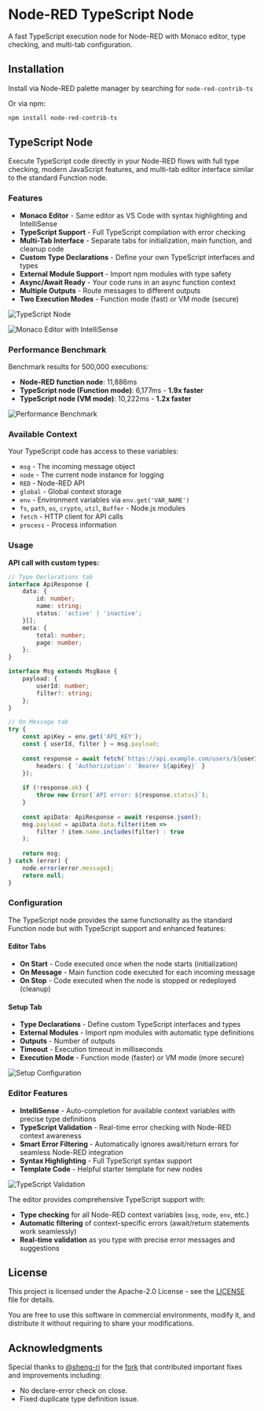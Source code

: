 # Node-RED TypeScript Node

A fast TypeScript execution node for Node-RED with Monaco editor, type checking, and multi-tab configuration.

## Installation

Install via Node-RED palette manager by searching for `node-red-contrib-ts`

Or via npm:
```bash
npm install node-red-contrib-ts
```

## TypeScript Node

Execute TypeScript code directly in your Node-RED flows with full type checking, modern JavaScript features, and multi-tab editor interface similar to the standard Function node.

### Features

- **Monaco Editor** - Same editor as VS Code with syntax highlighting and IntelliSense
- **TypeScript Support** - Full TypeScript compilation with error checking
- **Multi-Tab Interface** - Separate tabs for initialization, main function, and cleanup code
- **Custom Type Declarations** - Define your own TypeScript interfaces and types
- **External Module Support** - Import npm modules with type safety
- **Async/Await Ready** - Your code runs in an async function context
- **Multiple Outputs** - Route messages to different outputs
- **Two Execution Modes** - Function mode (fast) or VM mode (secure)

![TypeScript Node](screenshots/node.png)

![Monaco Editor with IntelliSense](screenshots/intelliSense.png)

### Performance Benchmark

Benchmark results for 500,000 executions:
- **Node-RED function node**: 11,886ms
- **TypeScript node (Function mode)**: 6,177ms - **1.9x faster**
- **TypeScript node (VM mode)**: 10,222ms - **1.2x faster**

![Performance Benchmark](screenshots/benchmark.png)

### Available Context

Your TypeScript code has access to these variables:

- `msg` - The incoming message object
- `node` - The current node instance for logging
- `RED` - Node-RED API
- `global` - Global context storage
- `env` - Environment variables via `env.get('VAR_NAME')`
- `fs`, `path`, `os`, `crypto`, `util`, `Buffer` - Node.js modules
- `fetch` - HTTP client for API calls
- `process` - Process information

### Usage

**API call with custom types:**
```typescript
// Type Declarations tab
interface ApiResponse {
    data: {
        id: number;
        name: string;
        status: 'active' | 'inactive';
    }[];
    meta: {
        total: number;
        page: number;
    };
}

interface Msg extends MsgBase {
    payload: {
        userId: number;
        filter?: string;
    };
}
```

```typescript
// On Message tab
try {
    const apiKey = env.get('API_KEY');
    const { userId, filter } = msg.payload;
    
    const response = await fetch(`https://api.example.com/users/${userId}/data`, {
        headers: { 'Authorization': `Bearer ${apiKey}` }
    });
    
    if (!response.ok) {
        throw new Error(`API error: ${response.status}`);
    }
    
    const apiData: ApiResponse = await response.json();
    msg.payload = apiData.data.filter(item => 
        filter ? item.name.includes(filter) : true
    );
    
    return msg;
} catch (error) {
    node.error(error.message);
    return null;
}
```

### Configuration

The TypeScript node provides the same functionality as the standard Function node but with TypeScript support and enhanced features:

#### Editor Tabs

- **On Start** - Code executed once when the node starts (initialization)
- **On Message** - Main function code executed for each incoming message  
- **On Stop** - Code executed when the node is stopped or redeployed (cleanup)

#### Setup Tab

- **Type Declarations** - Define custom TypeScript interfaces and types
- **External Modules** - Import npm modules with automatic type definitions
- **Outputs** - Number of outputs
- **Timeout** - Execution timeout in milliseconds
- **Execution Mode** - Function mode (faster) or VM mode (more secure)

![Setup Configuration](screenshots/props2.png)

### Editor Features

- **IntelliSense** - Auto-completion for available context variables with precise type definitions
- **TypeScript Validation** - Real-time error checking with Node-RED context awareness
- **Smart Error Filtering** - Automatically ignores await/return errors for seamless Node-RED integration
- **Syntax Highlighting** - Full TypeScript syntax support
- **Template Code** - Helpful starter template for new nodes

![TypeScript Validation](screenshots/typescript-validation.png)

The editor provides comprehensive TypeScript support with:
- **Type checking** for all Node-RED context variables (`msg`, `node`, `env`, etc.)
- **Automatic filtering** of context-specific errors (await/return statements work seamlessly)
- **Real-time validation** as you type with precise error messages and suggestions

## License

This project is licensed under the Apache-2.0 License - see the [LICENSE](LICENSE) file for details.

You are free to use this software in commercial environments, modify it, and distribute it without requiring to share your modifications.

## Acknowledgments

Special thanks to [@sheng-ri](https://github.com/sheng-ri) for the [fork](https://github.com/sheng-ri/node-red-contrib-ts) that contributed important fixes and improvements including:
- No declare-error check on close.
- Fixed duplicate type definition issue.
